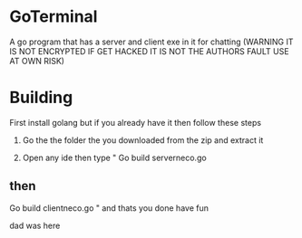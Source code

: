 # GoTerminal
 A go program that has a server and client exe in it for chatting (WARNING IT IS NOT ENCRYPTED IF GET HACKED IT IS NOT THE AUTHORS FAULT USE AT OWN RISK)

# Building
First install golang but if you already have it then follow these steps

1. Go the the folder the you downloaded from the zip and extract it

2. Open any ide then type
"
Go build serverneco.go
## then
Go build clientneco.go
"
and thats you done have fun

dad was here
